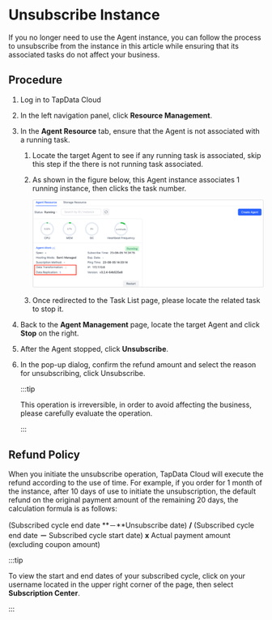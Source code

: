 # Unsubscribe Instance



If you no longer need to use the Agent instance, you can follow the process to unsubscribe from the instance in this article while ensuring that its associated tasks do not affect your business.

## Procedure

1. Log in to TapData Cloud

2. In the left navigation panel, click **Resource Management**.

3. In the **Agent Resource** tab, ensure that the Agent is not associated with a running task.

   1. Locate the target Agent to see if any running task is associated, skip this step if the there is not running task associated.

   2. As shown in the figure below, this Agent instance associates 1 running instance, then clicks the task number.

      ![Associated Task(s)](../images/agent_related_tasks.png)

   3. Once redirected to the Task List page, please locate the related task to stop it.

4. Back to the **Agent Management** page, locate the target Agent and click **Stop** on the right.

5. After the Agent stopped, click **Unsubscribe**.

6. In the pop-up dialog, confirm the refund amount and select the reason for unsubscribing, click Unsubscribe.

   :::tip

   This operation is irreversible, in order to avoid affecting the business, please carefully evaluate the operation.

   :::


## Refund Policy

When you initiate the unsubscribe operation, TapData Cloud will execute the refund according to the use of time. For example, if you order for 1 month of the instance, after 10 days of use to initiate the unsubscription, the default refund on the original payment amount of the remaining 20 days, the calculation formula is as follows:

(Subscribed cycle end date **－**Unsubscribe date) **/** (Subscribed cycle end date **－** Subscribed cycle start date) **x** Actual payment amount (excluding coupon amount)

:::tip

To view the start and end dates of your subscribed cycle, click on your username located in the upper right corner of the page, then select **Subscription Center**.

:::

